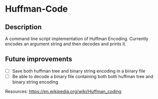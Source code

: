 # Huffman-Code

## Description
A command line script implementation of Huffman Encoding. Currently encodes an argument string and then decodes and prints it.

## Future improvements
- [ ] Save both huffman tree and binary string encoding in a binary file
- [ ] Be able to decode a binary file containing both both huffman tree and binary string encoding

Resources: https://en.wikipedia.org/wiki/Huffman_coding

